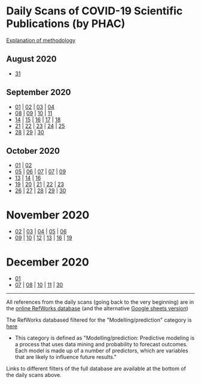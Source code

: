 
# Daily Scans of COVID-19 Scientific Publications (by PHAC)

[Explanation of methodology](./LisaWaddell_explanation.md)

## August 2020

- [31](./2020-08-31.html)

## September 2020

- [01](./2020-09-01.html)
| [02](./2020-09-02.html)
| [03](./2020-09-03.html)
| [04](./2020-09-04.html)
- [08](./2020-09-08.html)
| [09](./2020-09-09.html)
| [10](./2020-09-10.html)
| [11](./2020-09-11.html)
- [14](./2020-09-14.html)
| [15](./2020-09-15.html)
| [16](./2020-09-16.html)
| [17](./2020-09-17.html)
| [18](./2020-09-18.html)
- [21](./2020-09-21.html)
| [22](./2020-09-22.html)
| [23](./2020-09-23.html)
| [24](./2020-09-24.html)
| [25](./2020-09-25.html)
- [28](./2020-09-28.html)
| [29](./2020-09-29.html)
| [30](./2020-09-30.html)

## October 2020

- [01](./2020-10-01.html)
| [02](./2020-10-02.html)
- [05](./2020-10-05.html)
| [06](./2020-10-06.html)
| [07](./2020-10-07.html)
| [07](./2020-10-08.html)
| [09](./2020-10-09.html)
- [13](./2020-10-13.html)
| [14](./2020-10-14.html)
| [16](./2020-10-16.html)
- [19](./2020-10-19.html)
| [20](./2020-10-20.html)
| [21](./2020-10-21.html)
| [22](./2020-10-22.html)
| [23](./2020-10-23.html)
- [26](./2020-10-26.html)
| [27](./2020-10-27.html)
| [28](./2020-10-28.html)
| [29](./2020-10-29.html)
| [30](./2020-10-30.html)

# November 2020

- [02](./2020-11-02.html)
| [03](./2020-11-03.html)
| [04](./2020-11-04.html)
| [05](./2020-11-05.html)
| [06](./2020-11-06.html)
- [09](./2020-11-09.html)
| [10](./2020-11-10.html)
| [12](./2020-11-12.html)
| [13](./2020-11-13.html)
| [16](./2020-11-16.html)
| [19](./2020-11-19.html)

# December 2020

- [01](./2020-12-01.html)
- [07](./2020-12-07.html)
| [08](./2020-12-08.html)
| [10](./2020-12-10.html)
| [11](./2020-12-11.html)
| [30](./2020-12-30.html)

----

All references from the daily scans (going back to the very beginning)
are in the
[online RefWorks database](https://refworks.com/refworks2/?site=031021128139200000%2f71471580905923745%2fAll_References)
(and the alternative
[Google sheets version](https://drive.google.com/drive/folders/1dk9gOzOl1UvbwAwK7vANk6XiOF8CrD2M))

The RefWorks databased filtered for the "Modelling/prediction"
category is [here](https://refworks.com/refworks2/?site=031021128139200000%2f71471580905923745%2fPredictiveModel)
- This category is defined as "Modelling/prediction: Predictive modeling is a process that uses data mining and probability to forecast outcomes. Each model is made up of a number of predictors, which are variables that are likely to influence future results."

Links to different filters of the full database are available at the bottom of the daily scans above.
